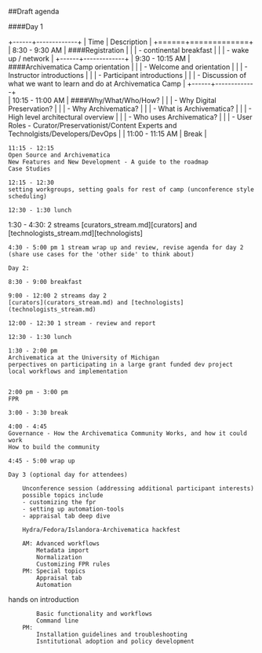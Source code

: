 
##Draft agenda

####Day 1

+------+-------------+
| Time | Description |
+======+=============+
| 8:30 - 9:30 AM | ####Registration |
|                | - continental breakfast |
|                | - wake up / network |
+------+-------------+
| 9:30 - 10:15 AM |  ####Archivematica Camp orientation |
|                 |  - Welcome and orientation |
|                 |  - Instructor introductions |
|                 |  - Participant introductions |
|                 |  - Discussion of what we want to learn and do at Archivematica Camp |
+------+-------------+    
| 10:15 - 11:00 AM | ####Why/What/Who/How? |
|                  | - Why Digital Preservation? |
|                  | - Why Archivematica? |
|                  | - What is Archivematica? |
|                  | - High level architectural overview |
|                  | - Who uses Archivematica? |
|                  | - User Roles - Curator/Preservationist/Content Experts and Technolgists/Developers/DevOps |
| 11:00 - 11:15 AM | Break |

    
    11:15 - 12:15
    Open Source and Archivematica
    New Features and New Development - A guide to the roadmap
    Case Studies
    
    12:15 - 12:30
    setting workgroups, setting goals for rest of camp (unconference style scheduling)
    
    12:30 - 1:30 lunch
    
    
1:30 - 4:30: 2 streams
    [curators_stream.md][curators] and [technologists_stream.md][technologists]
    
    4:30 - 5:00 pm 1 stream wrap up and review, revise agenda for day 2
    (share use cases for the 'other side' to think about)
    
    Day 2:

    8:30 - 9:00 breakfast
    
    9:00 - 12:00 2 streams day 2
    [curators](curators_stream.md) and [technologists](technologists_stream.md)
    
    12:00 - 12:30 1 stream - review and report
    
    12:30 - 1:30 lunch
    
    1:30 - 2:00 pm
    Archivematica at the University of Michigan
    perpectives on participating in a large grant funded dev project
    local workflows and implementation
    
     
    2:00 pm - 3:00 pm
    FPR
    
    3:00 - 3:30 break
    
    4:00 - 4:45
    Governance - How the Archivematica Community Works, and how it could work
    How to build the community
    
    4:45 - 5:00 wrap up 

    Day 3 (optional day for attendees)

        Unconference session (addressing additional participant interests) 
        possible topics include 
        - customizing the fpr
        - setting up automation-tools
        - appraisal tab deep dive
        
        Hydra/Fedora/Islandora-Archivematica hackfest

        AM: Advanced workflows
            Metadata import
            Normalization
            Customizing FPR rules
        PM: Special topics
            Appraisal tab
            Automation

hands on introduction
        
            Basic functionality and workflows
            Command line
        PM: 
            Installation guidelines and troubleshooting
            Isntitutional adoption and policy development
